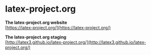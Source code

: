 # latex-project.org
**The latex-project.org website**  
[https://latex-project.org/](https://latex-project.org/)

**The latex-project.org staging**  
[http://latex3.github.io/latex-project.org/](http://latex3.github.io/latex-project.org/)

